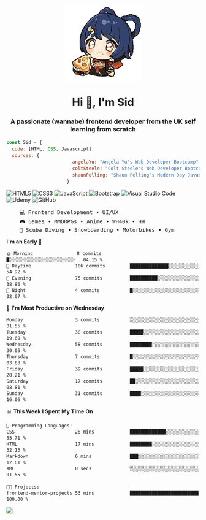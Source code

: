 <p align="center">
<img align="center" src="imgs/HuTaoPizza.gif" alt="Logo">
</p>
<h1 align="center">Hi 👋, I'm Sid</h1>
<h3 align="center">A passionate (wannabe) frontend developer from the UK self learning from scratch</h3>


```javascript
const Sid = {
  code: [HTML, CSS, Javascript],
  sources: {
                        angelaYu: "Angela Yu's Web Developer Bootcamp",
                        coltSteele: "Colt Steele's Web Developer Bootcamp",
                        shaunPelling: "Shaun Pelling's Modern Day Javascript"
                      }
```

![HTML5](https://img.shields.io/badge/html5-%23E34F26.svg?style=for-the-badge&logo=html5&logoColor=white)
![CSS3](https://img.shields.io/badge/css3-%231572B6.svg?style=for-the-badge&logo=css3&logoColor=white)
![JavaScript](https://img.shields.io/badge/javascript-%23323330.svg?style=for-the-badge&logo=javascript&logoColor=%23F7DF1E)
![Bootstrap](https://img.shields.io/badge/bootstrap-%238511FA.svg?style=for-the-badge&logo=bootstrap&logoColor=white)
![Visual Studio Code](https://img.shields.io/badge/Visual%20Studio%20Code-0078d7.svg?style=for-the-badge&logo=visual-studio-code&logoColor=white)
![Udemy](https://img.shields.io/badge/Udemy-A435F0?style=for-the-badge&logo=Udemy&logoColor=white)
![GitHub](https://img.shields.io/badge/github-%23121011.svg?style=for-the-badge&logo=github&logoColor=white)

<pre>
    💻 Frontend Development • UI/UX 
    🎮 Games • MMORPGs • Anime • WH40k • HH 
    💪 Scuba Diving • Snowboarding • Motorbikes • Gym
</pre>

<!--START_SECTION:waka-->
**I'm an Early 🐤** 

```text
🌞 Morning                8 commits           █░░░░░░░░░░░░░░░░░░░░░░░░   04.15 % 
🌆 Daytime                106 commits         ██████████████░░░░░░░░░░░   54.92 % 
🌃 Evening                75 commits          ██████████░░░░░░░░░░░░░░░   38.86 % 
🌙 Night                  4 commits           █░░░░░░░░░░░░░░░░░░░░░░░░   02.07 % 
```
📅 **I'm Most Productive on Wednesday** 

```text
Monday                   3 commits           ░░░░░░░░░░░░░░░░░░░░░░░░░   01.55 % 
Tuesday                  38 commits          █████░░░░░░░░░░░░░░░░░░░░   19.69 % 
Wednesday                58 commits          ████████░░░░░░░░░░░░░░░░░   30.05 % 
Thursday                 7 commits           █░░░░░░░░░░░░░░░░░░░░░░░░   03.63 % 
Friday                   39 commits          █████░░░░░░░░░░░░░░░░░░░░   20.21 % 
Saturday                 17 commits          ██░░░░░░░░░░░░░░░░░░░░░░░   08.81 % 
Sunday                   31 commits          ████░░░░░░░░░░░░░░░░░░░░░   16.06 % 
```


📊 **This Week I Spent My Time On** 

```text
💬 Programming Languages: 
CSS                      28 mins             █████████████░░░░░░░░░░░░   53.71 % 
HTML                     17 mins             ████████░░░░░░░░░░░░░░░░░   32.13 % 
Markdown                 6 mins              ███░░░░░░░░░░░░░░░░░░░░░░   12.61 % 
XML                      0 secs              ░░░░░░░░░░░░░░░░░░░░░░░░░   01.55 % 

🐱‍💻 Projects: 
frontend-mentor-projects 53 mins             █████████████████████████   100.00 % 
```


<!--END_SECTION:waka-->

<a href="">![](https://komarev.com/ghpvc/?username=sedaryildirim&style=for-the-badge)</a>
